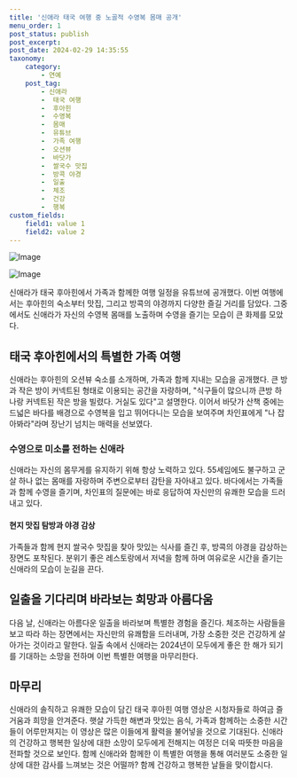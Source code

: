 ```yaml
---
title: '신애라 태국 여행 중 노골적 수영복 몸매 공개'
menu_order: 1
post_status: publish
post_excerpt: 
post_date: 2024-02-29 14:35:55
taxonomy:
    category:
        - 연예
    post_tag:
        - 신애라
        -  태국 여행
        -  후아힌
        -  수영복
        -  몸매
        -  유튜브
        -  가족 여행
        -  오션뷰
        -  바닷가
        -  쌀국수 맛집
        -  방콕 야경
        -  일출
        -  체조
        -  건강
        -  행복
custom_fields:
    field1: value 1
    field2: value 2
---
```


![Image](https://ssl.pstatic.net/mimgnews/image/076/2024/02/28/2024022801002022700275731_20240228205205304.jpg?type=w540)

![Image](https://mimgnews.pstatic.net/image/076/2024/02/28/2024022801002022700275732_20240228205205309.jpg?type=w540)

신애라가 태국 후아힌에서 가족과 함께한 여행 일정을 유튜브에 공개했다. 이번 여행에서는 후아힌의 숙소부터 맛집, 그리고 방콕의 야경까지 다양한 즐길 거리를 담았다. 그중에서도 신애라가 자신의 수영복 몸매를 노출하며 수영을 즐기는 모습이 큰 화제를 모았다.
## 태국 후아힌에서의 특별한 가족 여행
신애라는 후아힌의 오션뷰 숙소를 소개하며, 가족과 함께 지내는 모습을 공개했다. 큰 방과 작은 방이 커넥트된 형태로 이용되는 공간을 자랑하며, "식구들이 많으니까 큰방 하나랑 커넥트된 작은 방을 빌렸다. 거실도 있다"고 설명한다. 이어서 바닷가 산책 중에는 드넓은 바다를 배경으로 수영복을 입고 뛰어다니는 모습을 보여주며 차인표에게 "나 잡아봐라"라며 장난기 넘치는 매력을 선보였다.
### 수영으로 미소를 전하는 신애라
신애라는 자신의 몸무게를 유지하기 위해 항상 노력하고 있다. 55세임에도 불구하고 군살 하나 없는 몸매를 자랑하며 주변으로부터 감탄을 자아내고 있다. 바다에서는 가족들과 함께 수영을 즐기며, 차인표의 질문에는 바로 응답하여 자신만의 유쾌한 모습을 드러내고 있다.
#### 현지 맛집 탐방과 야경 감상
가족들과 함께 현지 쌀국수 맛집을 찾아 맛있는 식사를 즐긴 후, 방콕의 야경을 감상하는 장면도 포착된다. 분위기 좋은 레스토랑에서 저녁을 함께 하며 여유로운 시간을 즐기는 신애라의 모습이 눈길을 끈다.
## 일출을 기다리며 바라보는 희망과 아름다움
다음 날, 신애라는 아름다운 일출을 바라보며 특별한 경험을 즐긴다. 체조하는 사람들을 보고 따라 하는 장면에서는 자신만의 유쾌함을 드러내며, 가장 소중한 것은 건강하게 살아가는 것이라고 말한다. 일출 속에서 신애라는 2024년이 모두에게 좋은 한 해가 되기를 기대하는 소망을 전하며 이번 특별한 여행을 마무리한다.
## 마무리
신애라의 솔직하고 유쾌한 모습이 담긴 태국 후아힌 여행 영상은 시청자들로 하여금 즐거움과 희망을 안겨준다. 햇살 가득한 해변과 맛있는 음식, 가족과 함께하는 소중한 시간들이 어루만져지는 이 영상은 많은 이들에게 활력을 불어넣을 것으로 기대된다. 신애라의 건강하고 행복한 일상에 대한 소망이 모두에게 전해지는 여정은 더욱 따뜻한 마음을 전파할 것으로 보인다. 함께 신애라와 함께한 이 특별한 여행을 통해 여러분도 소중한 일상에 대한 감사를 느껴보는 것은 어떨까? 함께 건강하고 행복한 날들을 맞이합시다.
